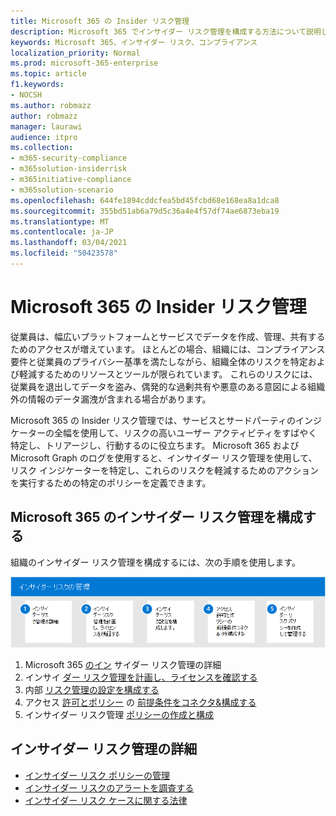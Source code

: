 ```yaml
---
title: Microsoft 365 の Insider リスク管理
description: Microsoft 365 でインサイダー リスク管理を構成する方法について説明します。
keywords: Microsoft 365、インサイダー リスク、コンプライアンス
localization_priority: Normal
ms.prod: microsoft-365-enterprise
ms.topic: article
f1.keywords:
- NOCSH
ms.author: robmazz
author: robmazz
manager: laurawi
audience: itpro
ms.collection:
- m365-security-compliance
- m365solution-insiderrisk
- m365initiative-compliance
- m365solution-scenario
ms.openlocfilehash: 644fe1894cddcfea5bd45fcbd68e168ea8a1dca8
ms.sourcegitcommit: 355bd51ab6a79d5c36a4e4f57df74ae6873eba19
ms.translationtype: MT
ms.contentlocale: ja-JP
ms.lasthandoff: 03/04/2021
ms.locfileid: "50423578"
---
```

# <a name="insider-risk-management-in-microsoft-365"></a>Microsoft 365 の Insider リスク管理

従業員は、幅広いプラットフォームとサービスでデータを作成、管理、共有するためのアクセスが増えています。 ほとんどの場合、組織には、コンプライアンス要件と従業員のプライバシー基準を満たしながら、組織全体のリスクを特定および軽減するためのリソースとツールが限られています。 これらのリスクには、従業員を退出してデータを盗み、偶発的な過剰共有や悪意のある意図による組織外の情報のデータ漏洩が含まれる場合があります。

Microsoft 365 の Insider リスク管理では、サービスとサードパーティのインジケーターの全幅を使用して、リスクの高いユーザー アクティビティをすばやく特定し、トリアージし、行動するのに役立ちます。 Microsoft 365 および Microsoft Graph のログを使用すると、インサイダー リスク管理を使用して、リスク インジケーターを特定し、これらのリスクを軽減するためのアクションを実行するための特定のポリシーを定義できます。

## <a name="configure-insider-risk-management-for-microsoft-365"></a>Microsoft 365 のインサイダー リスク管理を構成する

組織のインサイダー リスク管理を構成するには、次の手順を使用します。

![Insider リスク ソリューションのインサイダー リスク管理手順](../media/ir-solution-ir-steps.png)

1. Microsoft 365 [のイン](insider-risk-management.md) サイダー リスク管理の詳細
2. インサイ [ダー リスク管理を計画し、ライセンスを確認する](insider-risk-management-plan.md)
3. 内部 [リスク管理の設定を構成する](insider-risk-management-settings.md)
4. アクセス [許可とポリシー](insider-risk-management-configure.md#step-1-enable-permissions-for-insider-risk-management) の [前提条件をコネクタ&構成する](insider-risk-management-configure.md#step-3-configure-prerequisites-for-templates)
5. インサイダー リスク管理 [ポリシーの作成と構成](insider-risk-management-configure.md#step-5-create-an-insider-risk-management-policy)

## <a name="more-information-about-insider-risk-management"></a>インサイダー リスク管理の詳細

- [インサイダー リスク ポリシーの管理](insider-risk-management-policies.md)
- [インサイダー リスクのアラートを調査する](insider-risk-management-alerts.md)
- [インサイダー リスク ケースに関する法律](insider-risk-management-cases.md)